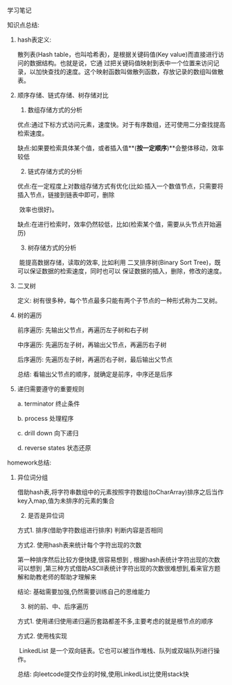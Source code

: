 学习笔记

知识点总结:

 1. hash表定义:

    散列表(Hash table，也叫哈希表)，是根据关键码值(Key value)而直接进行访问的数据结构。也就是说，它通 过把关键码值映射到表中一个位置来访问记录，以加快查找的速度。这个映射函数叫做散列函数，存放记录的数组叫做散表。

2. 顺序存储、链式存储、树存储对比

   1) 数组存储方式的分析 

   ​	优点:通过下标方式访问元素，速度快。对于有序数组，还可使用二分查找提高检索速度。

   ​	缺点:如果要检索具体某个值，或者插入值**(**按一定顺序**)**会整体移动，效率较低 

   2) 链式存储方式的分析

   ​	优点:在一定程度上对数组存储方式有优化(比如:插入一个数值节点，只需要将插入节点，链接到链表中即可，删除

   ​	效率也很好)。

   ​	缺点:在进行检索时，效率仍然较低，比如(检索某个值，需要从头节点开始遍历)

   3) 树存储方式的分析

   ​	能提高数据存储，读取的效率, 比如利用 二叉排序树(Binary Sort Tree)，既可以保证数据的检索速度，同时也可以	保证数据的插入，删除，修改的速度。

3. 二叉树

   定义: 树有很多种，每个节点最多只能有两个子节点的一种形式称为二叉树。

4. 树的遍历

   前序遍历: 先输出父节点，再遍历左子树和右子树

   中序遍历: 先遍历左子树，再输出父节点，再遍历右子树

   后序遍历: 先遍历左子树，再遍历右子树，最后输出父节点

   总结: 看输出父节点的顺序，就确定是前序，中序还是后序

5. 递归需要遵守的重要规则

   a. terminator 终止条件

   b. process 处理程序

   c. drill down 向下递归

   d. reverse states 状态还原

homework总结:

 1. 异位词分组

    借助hash表,将字符串数组中的元素按照字符数组(toCharArray)排序之后当作key入map,值为未排序的元素的集合

	2. 是否是异位词

    方式1. 排序(借助字符数组进行排序) 判断内容是否相同

    方式2. 使用hash表来统计每个字符出现的次数

    第一种排序然后比较方便快捷,很容易想到 , 根据hash表统计字符出现的次数可以想到 ,第三种方式借助ASCII表统计字符出现的次数很难想到,看来官方题解和助教老师的帮助才理解来

    结论: 基础需要加强,仍然需要训练自己的思维能力

	3. 树的前、中、后序遍历

    方式1. 使用递归使用递归遍历套路都差不多,主要考虑的就是根节点的顺序

    方式2. 使用栈实现

    ​	LinkedList 是一个双向链表。它也可以被当作堆栈、队列或双端队列进行操作。

    总结: 向leetcode提交作业的时候,使用LinkedList比使用stack快